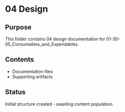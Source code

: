 # 04 Design

## Purpose
This folder contains 04 design documentation for 01-30-05_Consumables_and_Expendables.

## Contents
- Documentation files
- Supporting artifacts

## Status
Initial structure created - awaiting content population.
